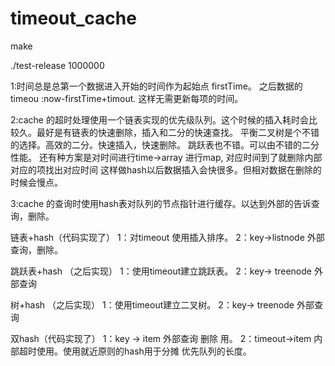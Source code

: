 timeout_cache
=============
make


./test-release 1000000


1:时间总是总第一个数据进入开始的时间作为起始点 firstTime。
之后数据的timeou :now-firstTime+timout.
这样无需更新每项的时间。


2:cache 的超时处理使用一个链表实现的优先级队列。这个时候的插入耗时会比较久。最好是有链表的快速删除，插入和二分的快速查找。
平衡二叉树是个不错的选择。高效的二分。快速插入，快速删除。
跳跃表也不错。可以由不错的二分性能。
还有种方案是对时间进行time->array<item> 进行map,
对应时间到了就删除内部对应的项找出对应时间
这样做hash以后数据插入会快很多。但相对数据在删除的时候会慢点。


3:cache 的查询时使用hash表对队列的节点指针进行缓存。以达到外部的告诉查询，删除。


链表+hash（代码实现了）
1：对timeout 使用插入排序。
2：key->listnode 外部查询，删除。

跳跃表+hash （之后实现）
1：使用timeout建立跳跃表。
2：key-> treenode 外部查询

树+hash （之后实现）
1：使用timeout建立二叉树。
2：key-> treenode 外部查询

双hash（代码实现了）
1：key -> item 外部查询 删除 用。
2：timeout->item 内部超时使用。使用就近原则的hash用于分摊 优先队列的长度。